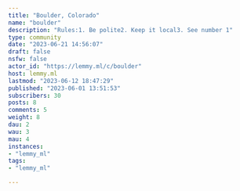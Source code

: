 ```yaml
---
title: "Boulder, Colorado" 
name: "boulder"
description: "Rules:1. Be polite2. Keep it local3. See number 1"
type: community
date: "2023-06-21 14:56:07"
draft: false
nsfw: false
actor_id: "https://lemmy.ml/c/boulder"
host: lemmy.ml
lastmod: "2023-06-12 18:47:29"
published: "2023-06-01 13:51:53"
subscribers: 30
posts: 8
comments: 5
weight: 8
dau: 2
wau: 3
mau: 4
instances:
- "lemmy_ml"
tags: 
- "lemmy_ml"

---
```

